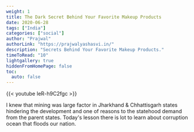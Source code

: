 ```yaml
---
weight: 1
title: The Dark Secret Behind Your Favorite Makeup Products
date: 2020-06-28
tags: ["India"]
categories: ["social"]
author: "Prajwal"
authorLink: "https://prajwalyashasvi.in/"
description: "Secrets Behind Your Favorite Makeup Products."
timeToRead: "10"
lightgallery: true
hiddenFromHomePage: false
toc:
  auto: false
---
```


{{< youtube IeR-h9C2fgc >}}

I knew that mining was large factor in Jharkhand & Chhattisgarh states hindering the development and one of reasons to the statehood demand from the parent states. Today's lesson there is lot to learn about corruption ocean that floods our nation.
